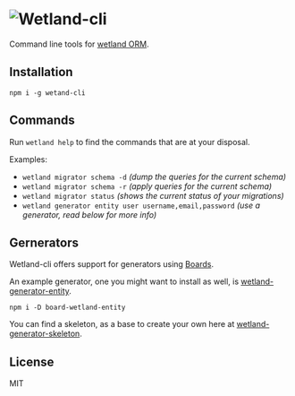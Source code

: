 # ![Wetland-cli](https://cdn.rawgit.com/SpoonX/wetland/391040eba795183550bfff01d7c0ca56d01b5530/wetland.svg)

Command line tools for [wetland ORM](https://wetland.spoonx.org).

## Installation

`npm i -g wetand-cli`

## Commands

Run `wetland help` to find the commands that are at your disposal.

Examples:

* `wetland migrator schema -d` _(dump the queries for the current schema)_
* `wetland migrator schema -r` _(apply queries for the current schema)_
* `wetland migrator status` _(shows the current status of your migrations)_
* `wetland generator entity user username,email,password` _(use a generator, read below for more info)_

## Gernerators

Wetland-cli offers support for generators using [Boards](https://github.com/SpoonX/boards).

An example generator, one you might want to install as well, is [wetland-generator-entity](https://github.com/SpoonX/wetland-generator-entity).

`npm i -D board-wetland-entity`

You can find a skeleton, as a base to create your own here at [wetland-generator-skeleton](https://github.com/SpoonX/wetland-generator-skeleton).

## License

MIT
